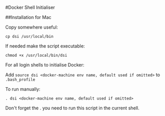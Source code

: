 #Docker Shell Initialiser

##Installation for Mac

Copy somewhere useful:

```cp dsi /usr/local/bin```

If needed make the script executable:

```chmod +x /usr/local/bin/dsi```

For all login shells to initialise Docker:

Add `source dsi <docker-machine env name, default used if omitted>` to `.bash_profile`

To run manually:

```. dsi <docker-machine env name, default used if omitted>```

Don't forget the . you need to run this script in the current shell.
